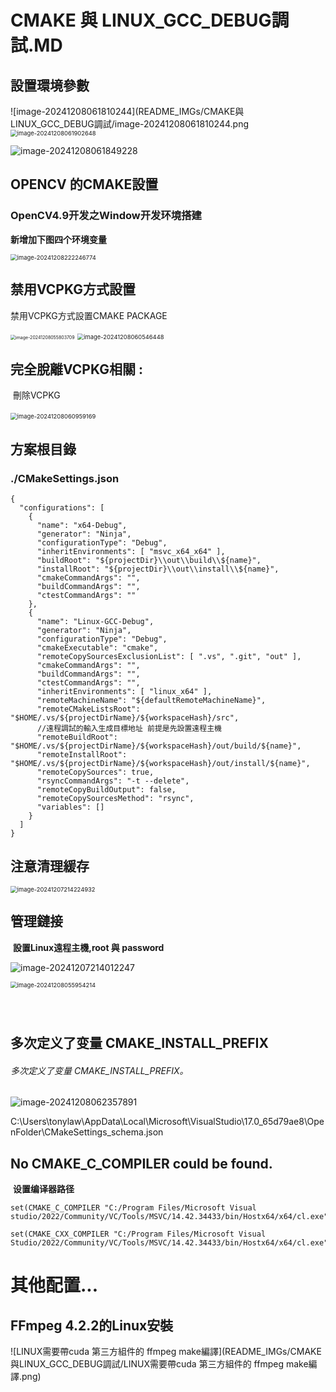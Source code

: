 # CMAKE 與 LINUX_GCC_DEBUG調試.MD

## 設置環境參數 

 ![image-20241208061810244](README_IMGs/CMAKE與LINUX_GCC_DEBUG調試/image-20241208061810244.png	<img src="README_IMGs/CMAKE與LINUX_GCC_DEBUG調試/image-20241208061902648.png" alt="image-20241208061902648" style="zoom:67%;" />

![image-20241208061849228](README_IMGs/CMAKE與LINUX_GCC_DEBUG調試/image-20241208061849228.png)

## OPENCV 的CMAKE設置

### OpenCV4.9开发之Window开发环境搭建	

**新增加下图四个环境变量**

<img src="README_IMGs/CMAKE與LINUX_GCC_DEBUG調試/image-20241208222246774.png" alt="image-20241208222246774" style="zoom:67%;" />

##  禁用VCPKG方式設置

禁用VCPKG方式設置CMAKE PACKAGE

<img src="README_IMGs/CMAKE與LINUX_GCC_DEBUG調試/image-20241208055803709.png" alt="image-20241208055803709" style="zoom:50%;" />

<img src="README_IMGs/CMAKE與LINUX_GCC_DEBUG調試/image-20241208060546448.png" alt="image-20241208060546448" style="zoom:67%;" />

## 完全脫離VCPKG相關 :

​				刪除VCPKG

​				 <img src="README_IMGs/CMAKE與LINUX_GCC_DEBUG調試/image-20241208060959169.png" alt="image-20241208060959169" style="zoom:67%;" />

## 方案根目錄

### ./CMakeSettings.json

```
{
  "configurations": [
    {
      "name": "x64-Debug",
      "generator": "Ninja",
      "configurationType": "Debug",
      "inheritEnvironments": [ "msvc_x64_x64" ],
      "buildRoot": "${projectDir}\\out\\build\\${name}",
      "installRoot": "${projectDir}\\out\\install\\${name}",
      "cmakeCommandArgs": "",
      "buildCommandArgs": "",
      "ctestCommandArgs": ""
    },
    {
      "name": "Linux-GCC-Debug",
      "generator": "Ninja",
      "configurationType": "Debug",
      "cmakeExecutable": "cmake",
      "remoteCopySourcesExclusionList": [ ".vs", ".git", "out" ],
      "cmakeCommandArgs": "",
      "buildCommandArgs": "",
      "ctestCommandArgs": "",
      "inheritEnvironments": [ "linux_x64" ],
      "remoteMachineName": "${defaultRemoteMachineName}",
      "remoteCMakeListsRoot": "$HOME/.vs/${projectDirName}/${workspaceHash}/src",
      //遠程調試的輸入生成目標地址 前提是先設置遠程主機
      "remoteBuildRoot": "$HOME/.vs/${projectDirName}/${workspaceHash}/out/build/${name}",
      "remoteInstallRoot": "$HOME/.vs/${projectDirName}/${workspaceHash}/out/install/${name}",
      "remoteCopySources": true,
      "rsyncCommandArgs": "-t --delete",
      "remoteCopyBuildOutput": false,
      "remoteCopySourcesMethod": "rsync",
      "variables": []
    }
  ]
}

```

## 注意清理緩存

<img src="README_IMGs/LINUX_GCC_DEBUG調試/image-20241207214224932.png" alt="image-20241207214224932" style="zoom:67%;" />

## 管理鏈接

​	**設置Linux遠程主機,root 與 password**

![image-20241207214012247](README_IMGs/LINUX_GCC_DEBUG調試/image-20241207214012247.png)

<img src="README_IMGs/CMAKE與LINUX_GCC_DEBUG調試/image-20241208055954214.png" alt="image-20241208055954214" style="zoom:67%;" />

```
 
 

```

## 多次定义了变量 CMAKE_INSTALL_PREFIX

###### 	多次定义了变量 CMAKE_INSTALL_PREFIX。				

![image-20241208062357891](README_IMGs/CMAKE與LINUX_GCC_DEBUG調試/image-20241208062357891.png)

C:\Users\tonylaw\AppData\Local\Microsoft\VisualStudio\17.0_65d79ae8\OpenFolder\CMakeSettings_schema.json



## No CMAKE_C_COMPILER could be found.

​	**设置编译器路径**

```
set(CMAKE_C_COMPILER "C:/Program Files/Microsoft Visual studio/2022/Community/VC/Tools/MSVC/14.42.34433/bin/Hostx64/x64/cl.exe")

set(CMAKE_CXX_COMPILER "C:/Program Files/Microsoft Visual Studio/2022/Community/VC/Tools/MSVC/14.42.34433/bin/Hostx64/x64/cl.exe")
```



# 其他配置...



## FFmpeg 4.2.2的Linux安裝

![LINUX需要帶cuda 第三方組件的 ffmpeg make編譯](README_IMGs/CMAKE與LINUX_GCC_DEBUG調試/LINUX需要帶cuda 第三方組件的 ffmpeg make編譯.png)
